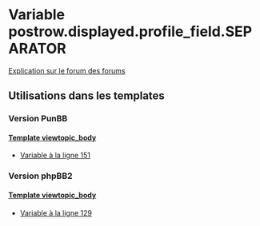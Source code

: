 # Variable postrow.displayed.profile_field.SEPARATOR
[Explication sur le forum des forums](http://forum.forumactif.com/t294113-listing-des-variables#postrow.displayed.profile_field.SEPARATOR)
## Utilisations dans les templates
### Version PunBB
#### [Template viewtopic_body](punbb/viewtopic_body.md)
* [Variable à la ligne 151](../punbb/viewtopic_body.tpl#L151)
### Version phpBB2
#### [Template viewtopic_body](subsilver/viewtopic_body.md)
* [Variable à la ligne 129](../subsilver/viewtopic_body.tpl#L129)